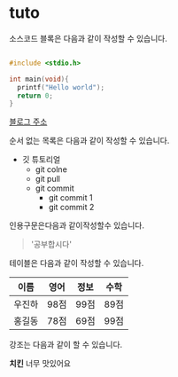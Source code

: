 # tuto

소스코드 블록은 다음과 같이 작성할 수 있습니다.

```c

#include <stdio.h>

int main(void){
  printf("Hello world");
  return 0;
}
```


[블로그 주소](http://naver.blog.com/thejinha)

순서 없는 목록은 다음과 같이 작성할 수 있습니다.
* 깃 튜토리얼
  * git colne
  * git pull
  * git commit
    * git commit 1
    * git commit 2
    
인용구문은다음과 같이작성할수 있습니다.
> '공부합시다'

테이블은 다음과 같이 작성할 수 있습니다.

이름|영어|정보|수학
---|---|---|---|
우진하|98점|99점|89점
홍길동|78점|69점|99점

강조는 다음과 같이 할 수 있습니다.

**치킨** 너무 맛있어요
